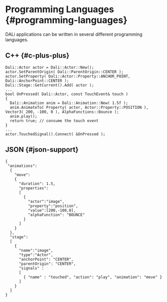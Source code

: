 <!--
/**-->

# Programming Languages {#programming-languages}

DALi applications can be written in several different programming languages.

## C++ {#c-plus-plus}

~~~{.cpp}
Dali::Actor actor = Dali::Actor::New();
actor.SetParentOrigin( Dali::ParentOrigin::CENTER );
actor.SetProperty( Dali::Actor::Property::ANCHOR_POINT, Dali::AnchorPoint::CENTER );
Dali::Stage::GetCurrent().Add( actor );
...
bool OnPressed( Dali::Actor, const TouchEvent& touch )
{
  Dali::Animation anim = Dali::Animation::New( 1.5f );
  anim.AnimateTo( Property( actor, Actor::Property::POSITION ), Vector3( 200, -100, 0 ), AlphaFunctions::Bounce );
  anim.play();
  return true; // consume the touch event
}
...
actor.TouchedSignal().Connect( &OnPressed );
~~~

## JSON {#json-support}

~~~{.json}
{
 "animations":
  {
    "move":
    {
      "duration": 1.5,
      "properties":
      [
        {
          "actor":"image",
          "property":"position",
          "value":[200,-100,0],
          "alphaFunction": "BOUNCE"
        }
      ]
    }
  },
  "stage":
  [
    {
      "name":"image",
      "type":"Actor",
      "anchorPoint": "CENTER",
      "parentOrigin": "CENTER",
      "signals" :
      [
        { "name" : "touched", "action": "play", "animation": "move" }
      ]
    }
  ]
}
~~~
